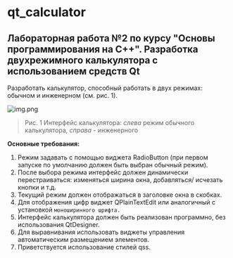 # qt_calculator
## Лабораторная работа №2 по курсу "Основы программирования на C++". Разработка двухрежимного калькулятора с использованием средств Qt

Разработать калькулятор, способный работать в двух режимах: обычном и инженерном (см. рис. 1).

![img.png](/media/img.png)
> Рис. 1 Интерфейс калькулятора: *слева* режим обычного калькулятора, *справа* - инженерного

__Основные требования:__
1. Режим задавать с помощью виджета RadioButton (при первом запуске по умолчанию должен быть выбран обычный режим).
2. После выбора режима интерфейс должен динамически перестраиваться: изменяться ширина окна, добавляться/ исчезать кнопки и т.д.
3. Текущий режим должен отображаться в заголовке окна в скобках.
4. Для отображения цифр виджет QPlainTextEdit или аналогичный с установкой `моноширинного шрифта.`
5. Интерфейс калькулятора должен быть реализован программно, без использования QtDesigner.
6. Для выравнивания использовать виджеты управления автоматическим размещением элементов. 
7. Приветствуется использование стилей qss.

